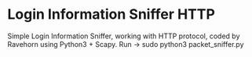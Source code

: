 # Login Information Sniffer HTTP
Simple Login Information Sniffer, working with HTTP protocol, coded by Ravehorn using Python3 + Scapy.
Run -> sudo python3 packet_sniffer.py
